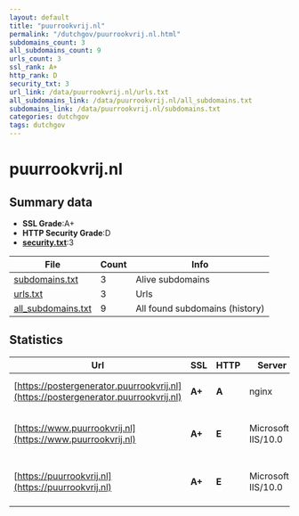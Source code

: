 ```yaml
---
layout: default
title: "puurrookvrij.nl"
permalink: "/dutchgov/puurrookvrij.nl.html"
subdomains_count: 3
all_subdomains_count: 9
urls_count: 3
ssl_rank: A+
http_rank: D
security_txt: 3
url_link: /data/puurrookvrij.nl/urls.txt
all_subdomains_link: /data/puurrookvrij.nl/all_subdomains.txt
subdomains_link: /data/puurrookvrij.nl/subdomains.txt
categories: dutchgov
tags: dutchgov
---
```



# puurrookvrij.nl
## Summary data


 - **SSL Grade**:A+
 - **HTTP Security Grade**:D
 - **[security.txt](https://www.digitaleoverheid.nl/nieuws/standaard-security-txt-nu-verplicht-voor-overheid/)**:3


| File       | Count | Info |
|------------|-------|------|
|[subdomains.txt](/DutchGovScope/data/puurrookvrij.nl/subdomains.txt)|3|Alive subdomains|
|[urls.txt](/DutchGovScope/data/puurrookvrij.nl/urls.txt)|3|Urls|
|[all_subdomains.txt](/DutchGovScope/data/puurrookvrij.nl/all_subdomains.txt)|9|All found subdomains (history)|


## Statistics


| Url | SSL | HTTP | Server | Cookie | HSTS | CORS | CTO | CSP | XFO | XXP | RP |FP| Tech |Title |
|--------|-------|-------|------|------|------|------|------|------|------|------|------|------|------|------|
|[https://postergenerator.puurrookvrij.nl](https://postergenerator.puurrookvrij.nl)| **A+**| **A**|nginx| |:white_check_mark: | | | | :white_check_mark: | :white_check_mark: | :white_check_mark: | |HSTS Nginx|Maak uw eigen PU...|
|[https://www.puurrookvrij.nl](https://www.puurrookvrij.nl)| **A+**| **E**|Microsoft-IIS/10.0| | | | | | :white_check_mark: | | :white_check_mark: | |HSTS IIS:10.0 Windows Server|Document Moved|
|[https://puurrookvrij.nl](https://puurrookvrij.nl)| **A+**| **E**|Microsoft-IIS/10.0| | | | | | :white_check_mark: | | :white_check_mark: | |HSTS IIS:10.0 Windows Server|Document Moved|


